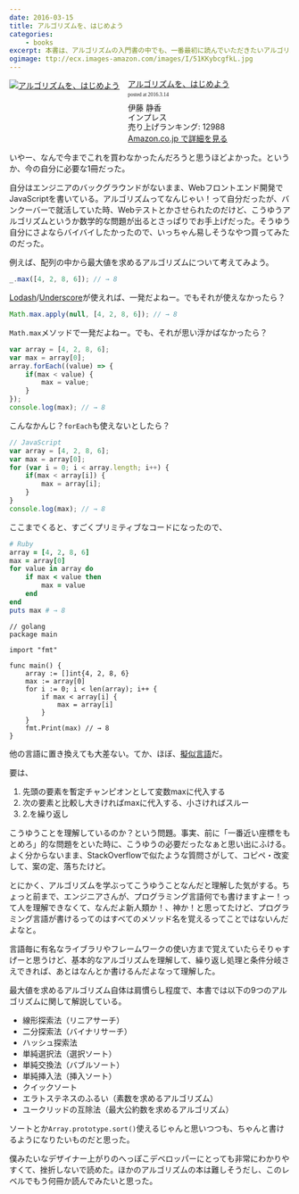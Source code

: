```yaml
---
date: 2016-03-15
title: アルゴリズムを、はじめよう
categories: 
    - books
excerpt: 本書は、アルゴリズムの入門書の中でも、一番最初に読んでいただきたいアルゴリズム超入門書です! 
ogimage: ttp://ecx.images-amazon.com/images/I/51KKybcgfkL.jpg
---
```


<div class="azlink-box"><div class="azlink-image" style="float:left"><a href="http://www.amazon.co.jp/exec/obidos/ASIN/4844332015/warikiru-22/ref=nosim/" name="azlinklink" target="_blank"><img src="http://ecx.images-amazon.com/images/I/51KKybcgfkL._SL160_.jpg" alt="アルゴリズムを、はじめよう" style="border:none" /></a></div><div class="azlink-info" style="float:left;margin-left:15px;line-height:120%"><div class="azlink-name" style="margin-bottom:10px;line-height:120%"><a href="http://www.amazon.co.jp/exec/obidos/ASIN/4844332015/warikiru-22/ref=nosim/" name="azlinklink" target="_blank">アルゴリズムを、はじめよう</a><div class="azlink-powered-date" style="font-size:7pt;margin-top:5px;font-family:verdana;line-height:120%">posted at 2016.3.14</div></div><div class="azlink-detail">伊藤 静香<br />インプレス<br />売り上げランキング: 12988<br /></div><div class="azlink-link" style="margin-top:5px"><a href="http://www.amazon.co.jp/exec/obidos/ASIN/4844332015/warikiru-22/ref=nosim/" target="_blank">Amazon.co.jp で詳細を見る</a></div></div><div class="azlink-footer" style="clear:left"></div></div>

いやー、なんで今までこれを買わなかったんだろうと思うほどよかった。というか、今の自分に必要な1冊だった。

自分はエンジニアのバックグラウンドがないまま、Webフロントエンド開発でJavaScriptを書いている。アルゴリズムってなんじゃい！って自分だったが、バンクーバーで就活していた時、Webテストとかさせられたのだけど、こうゆうアルゴリズムというか数学的な問題が出るとさっぱりでお手上げだった。そうゆう自分にさよならバイバイしたかったので、いっちゃん易しそうなやつ買ってみたのだった。

例えば、配列の中から最大値を求めるアルゴリズムについて考えてみよう。

```javascript
_.max([4, 2, 8, 6]); // → 8
```

[Lodash](https://lodash.com/)/[Underscore](http://underscorejs.org/)が使えれば、一発だよねー。でもそれが使えなかったら？

```javascript
Math.max.apply(null, [4, 2, 8, 6]); // → 8
```

`Math.max`メソッドで一発だよねー。でも、それが思い浮かばなかったら？

```javascript
var array = [4, 2, 8, 6];
var max = array[0];
array.forEach((value) => {
    if(max < value) {
        max = value;
    }
});
console.log(max); // → 8
```

こんなかんじ？`forEach`も使えないとしたら？

```javascript
// JavaScript
var array = [4, 2, 8, 6];
var max = array[0];
for (var i = 0; i < array.length; i++) {
    if(max < array[i]) {
        max = array[i];
    }
}
console.log(max); // → 8
```

ここまでくると、すごくプリミティブなコードになったので、


```ruby
# Ruby
array = [4, 2, 8, 6]
max = array[0]
for value in array do
    if max < value then
        max = value
    end
end
puts max # → 8
```


```golang
// golang
package main

import "fmt"

func main() {
    array := []int{4, 2, 8, 6}
    max := array[0]
    for i := 0; i < len(array); i++ {
        if max < array[i] {
            max = array[i]
        }
    }
    fmt.Print(max) // → 8
}
```

他の言語に置き換えても大差ない。てか、ほぼ、[擬似言語](https://ja.wikipedia.org/wiki/%E6%93%AC%E4%BC%BC%E8%A8%80%E8%AA%9E)だ。

要は、

1. 先頭の要素を暫定チャンピオンとして変数maxに代入する
2. 次の要素と比較し大きければmaxに代入する、小さければスルー
3. 2.を繰り返し

こうゆうことを理解しているのか？という問題。事実、前に「一番近い座標をもとめろ」的な問題をといた時に、こうゆうの必要だったなぁと思い出にふける。よく分からないまま、StackOverflowで似たような質問さがして、コピペ・改変して、案の定、落ちたけど。

とにかく、アルゴリズムを学ぶってこうゆうことなんだと理解した気がする。ちょっと前まで、エンジニアさんが、プログラミング言語何でも書けますよー！って人を理解できなくて、なんだよ新人類か！、神か！と思ってたけど、プログラミング言語が書けるってのはすべてのメソッド名を覚えるってことではないんだよなと。

言語毎に有名なライブラリやフレームワークの使い方まで覚えていたらそりゃすげーと思うけど、基本的なアルゴリズムを理解して、繰り返し処理と条件分岐さえできれば、あとはなんとか書けるんだよなって理解した。

最大値を求めるアルゴリズム自体は肩慣らし程度で、本書では以下の9つのアルゴリズムに関して解説している。

- 線形探索法（リニアサーチ）
- 二分探索法（バイナリサーチ）
- ハッシュ探索法
- 単純選択法（選択ソート）
- 単純交換法（バブルソート）
- 単純挿入法（挿入ソート）
- クイックソート
- エラトステネスのふるい（素数を求めるアルゴリズム）
- ユークリッドの互除法（最大公約数を求めるアルゴリズム）

ソートとか`Array.prototype.sort()`使えるじゃんと思いつつも、ちゃんと書けるようになりたいものだと思った。

僕みたいなデザイナー上がりのへっぽこデベロッパーにとっても非常にわかりやすくて、挫折しないで読めた。ほかのアルゴリズムの本は難しそうだし、このレベルでもう何冊か読んでみたいと思った。
